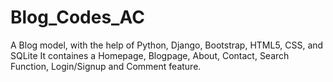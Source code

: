 # Blog_Codes_AC
A Blog model, with the help of Python, Django, Bootstrap, HTML5, CSS, and SQLite
It containes a Homepage, Blogpage, About, Contact, Search Function, Login/Signup and Comment feature.
